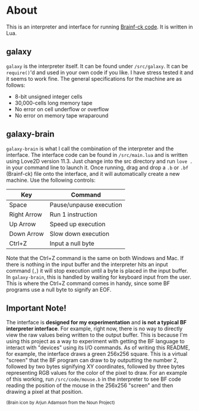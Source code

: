 # About
This is an interpreter and interface for running [Brainf-ck code](https://en.wikipedia.org/wiki/Brainfuck). It is written in Lua.

## galaxy
`galaxy` is the interpreter itself. It can be found under `/src/galaxy`. It can be `require()`'d and used in your own code if you like. I have stress tested it and it seems to work fine. The general specifications for the machine are as follows:

- 8-bit unsigned integer cells
- 30,000-cells long memory tape
- No error on cell underflow or overflow
- No error on memory tape wraparound

## galaxy-brain
`galaxy-brain` is what I call the combination of the interpreter and the interface. The interface code can be found in `/src/main.lua` and is written using Love2D version 11.3. Just change into the src directory and run `love .` in your command line to launch it. Once running, drag and drop a `.b` or `.bf` (Brainf-ck) file onto the interface, and it will automatically create a new machine. Use the following controls:

| Key         | Command                 |
| ----------- | ----------------------- |
| Space       | Pause/unpause execution |
| Right Arrow | Run 1 instruction       |
| Up Arrow    | Speed up execution      |
| Down Arrow  | Slow down execution     |
| Ctrl+Z      | Input a null byte       |

Note that the Ctrl+Z command is the same on both Windows and Mac. If there is nothing in the input buffer and the interpreter hits an input command (`,`) it will stop execution until a byte is placed in the input buffer. In `galaxy-brain`, this is handled by waiting for keyboard input from the user. This is where the Ctrl+Z command comes in handy, since some BF programs use a null byte to signify an EOF.

## Important Note!
The interface is **designed for my experimentation** and **is not a typical BF interpreter interface**. For example, right now, there is no way to directly view the raw values being written to the output buffer. This is because I'm using this project as a way to experiment with getting the BF language to interact with "devices" using its I/O commands. As of writing this README, for example, the interface draws a green 256x256 square. This is a virtual "screen" that the BF program can draw to by outputting the number 2, followed by two bytes signifying XY coordinates, followed by three bytes representing RGB values for the color of the pixel to draw. For an example of this working, run `/src/code/mouse.b` in the interpreter to see BF code reading the position of the mouse in the 256x256 "screen" and then drawing a pixel at that position.

<sub>(Brain icon by Arjun Adamson from the Noun Project)</sub>